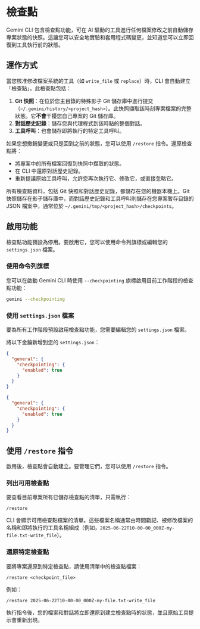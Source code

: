 # 檢查點

Gemini CLI 包含檢查點功能，可在 AI 驅動的工具進行任何檔案修改之前自動儲存專案狀態的快照。這讓您可以安全地實驗和套用程式碼變更，並知道您可以立即回復到工具執行前的狀態。

## 運作方式

當您核准修改檔案系統的工具（如 `write_file` 或 `replace`）時，CLI 會自動建立「檢查點」。此檢查點包括：

1.  **Git 快照**：在位於您主目錄的特殊影子 Git 儲存庫中進行提交（`~/.gemini/history/<project_hash>`）。此快照擷取該時刻專案檔案的完整狀態。它**不會**干擾您自己專案的 Git 儲存庫。
2.  **對話歷史記錄**：儲存您與代理程式到該時點的整個對話。
3.  **工具呼叫**：也會儲存即將執行的特定工具呼叫。

如果您想撤銷變更或只是回到之前的狀態，您可以使用 `/restore` 指令。還原檢查點將：

- 將專案中的所有檔案回復到快照中擷取的狀態。
- 在 CLI 中還原對話歷史記錄。
- 重新提議原始工具呼叫，允許您再次執行它、修改它，或直接忽略它。

所有檢查點資料，包括 Git 快照和對話歷史記錄，都儲存在您的機器本機上。Git 快照儲存在影子儲存庫中，而對話歷史記錄和工具呼叫則儲存在您專案暫存目錄的 JSON 檔案中，通常位於 `~/.gemini/tmp/<project_hash>/checkpoints`。

## 啟用功能

檢查點功能預設為停用。要啟用它，您可以使用命令列旗標或編輯您的 `settings.json` 檔案。

### 使用命令列旗標

您可以在啟動 Gemini CLI 時使用 `--checkpointing` 旗標啟用目前工作階段的檢查點功能：

```bash
gemini --checkpointing
```

### 使用 `settings.json` 檔案

要為所有工作階段預設啟用檢查點功能，您需要編輯您的 `settings.json` 檔案。

將以下金鑰新增到您的 `settings.json`：

```json
{
  "general": {
    "checkpointing": {
      "enabled": true
    }
  }
}
```

```json
{
  "general": {
    "checkpointing": {
      "enabled": true
    }
  }
}
```

## 使用 `/restore` 指令

啟用後，檢查點會自動建立。要管理它們，您可以使用 `/restore` 指令。

### 列出可用檢查點

要查看目前專案所有已儲存檢查點的清單，只需執行：

```
/restore
```

CLI 會顯示可用檢查點檔案的清單。這些檔案名稱通常由時間戳記、被修改檔案的名稱和即將執行的工具名稱組成（例如，`2025-06-22T10-00-00_000Z-my-file.txt-write_file`）。

### 還原特定檢查點

要將專案還原到特定檢查點，請使用清單中的檢查點檔案：

```
/restore <checkpoint_file>
```

例如：

```
/restore 2025-06-22T10-00-00_000Z-my-file.txt-write_file
```

執行指令後，您的檔案和對話將立即還原到建立檢查點時的狀態，並且原始工具提示會重新出現。
